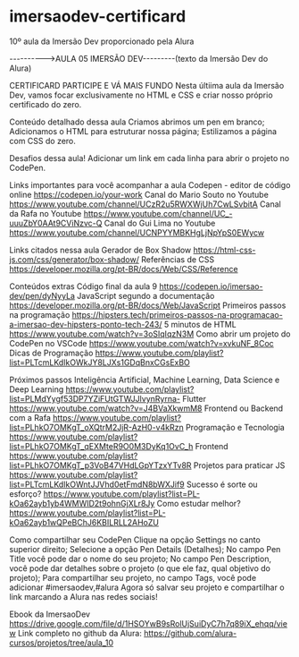 # imersaodev-certificard
10º aula da Imersão Dev proporcionado pela Alura


---------->AULA 05 IMERSÃO DEV---------(texto da Imersão Dev do Alura)

CERTIFICARD
PARTICIPE E VÁ MAIS FUNDO
Nesta últiima aula da Imersão Dev, vamos focar exclusivamente no HTML e CSS e criar nosso próprio certificado do zero.

Conteúdo detalhado dessa aula
Criamos abrimos um pen em branco;
Adicionamos o HTML para estruturar nossa página;
Estilizamos a página com CSS do zero.


Desafios dessa aula!
Adicionar um link em cada linha para abrir o projeto no CodePen.


Links importantes para você acompanhar a aula
Codepen - editor de código online  https://codepen.io/your-work
Canal do Mario Souto no Youtube  https://www.youtube.com/channel/UCzR2u5RWXWjUh7CwLSvbitA
Canal da Rafa no Youtube  https://www.youtube.com/channel/UC_-uuuZbY0AAt9CViNzvc-Q
Canal do Gui Lima no Youtube  https://www.youtube.com/channel/UCNPYYMBKHgLjNpYpS0EWycw


Links citados nessa aula
Gerador de Box Shadow  https://html-css-js.com/css/generator/box-shadow/
Referências de CSS  https://developer.mozilla.org/pt-BR/docs/Web/CSS/Reference


Conteúdos extras
Código final da aula 9  https://codepen.io/imersao-dev/pen/dyNyyLa
JavaScript segundo a documentação  https://developer.mozilla.org/pt-BR/docs/Web/JavaScript
Primeiros passos na programação  https://hipsters.tech/primeiros-passos-na-programacao-a-imersao-dev-hipsters-ponto-tech-243/
5 minutos de HTML  https://www.youtube.com/watch?v=3oSIqIqzN3M
Como abrir um projeto do CodePen no VSCode  https://www.youtube.com/watch?v=xvkuNF_8Coc
Dicas de Programação  https://www.youtube.com/playlist?list=PLTcmLKdIkOWkJY8LJXs1GDqBnxCGsExBO


Próximos passos
Inteligência Artificial, Machine Learning, Data Science e Deep Learning  https://www.youtube.com/playlist?list=PLMdYygf53DP7YZiFUtGTWJJlvynRyrna-
Flutter  https://www.youtube.com/watch?v=J4BVaXkwmM8
Frontend ou Backend com a Rafa  https://www.youtube.com/playlist?list=PLhkO7OMKgT_oXQtrM2JjR-AzH0-v4kRzn
Programação e Tecnologia  https://www.youtube.com/playlist?list=PLhkO7OMKgT_qEXMteR9O0M3DyKq1OvC_h
Frontend  https://www.youtube.com/playlist?list=PLhkO7OMKgT_p3VoB47VHdLGpYTzxYTv8R
Projetos para praticar JS  https://www.youtube.com/playlist?list=PLTcmLKdIkOWntJJVhd0etFmdN8bWXJif9
Sucesso é sorte ou esforço?  https://www.youtube.com/playlist?list=PL-kOa62ayb1yb4WMWID2t9ohnGjXLr8Jy
Como estudar melhor?  https://www.youtube.com/playlist?list=PL-kOa62ayb1wQPeBChJ6KBILRLL2AHoZU


Como compartilhar seu CodePen
Clique na opção Settings no canto superior direito;
Selecione a opção Pen Details (Detalhes);
No campo Pen Title você pode dar o nome do seu projeto;
No campo Pen Description, você pode dar detalhes sobre o projeto (o que ele faz, qual objetivo do projeto);
Para compartilhar seu projeto, no campo Tags, você pode adicionar #imersaodev,#alura
Agora só salvar seu projeto e compartilhar o link marcando a Alura nas redes sociais!


Ebook da ImersaoDev https://drive.google.com/file/d/1HSOYwB9sRolUjSuiDyC7h7q89iX_ehqq/view
Link completo no github da Alura: https://github.com/alura-cursos/projetos/tree/aula_10
